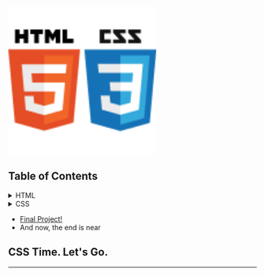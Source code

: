 <a name="README"><img src="./Images/68747470733a2f2f6d617274696e63686176657a2e6769746875622e696f2f4173736574732f4c6f676f732f68746d6c6373732e737667.svg" width="300px" height="300px"/></a>

## Table of Contents

<details>
<summary>HTML</summary>
<a href="./README.md">HTML Tutorial</a>

</details>

<details>
<summary> CSS</summary>

 **CSS Tutorial**


[CSS Introduction]()

[CSS Syntax]()

[CSS Selectors]()

[CSS How To]()

[CSS Comments]()

[CSS Colors]()

[CSS Backgrounds]()

[CSS Borders]()

[CSS Margins]()

[CSS Padding]()

[CSS Height/Width]()

[CSS Box Model]()

[CSS Outline]()

[CSS Text]()

[CSS Fonts]()

[CSS Icons]()

[CSS Links]()

[CSS Lists]()

[CSS Tables]()

[CSS Display]()

[CSS Max-width]()

[CSS Position]()

[CSS Z-index]()

[CSS Overflow]()

[CSS Float]()

[CSS Inline-block]()

[CSS Align]()

[CSS Combinators]()

[CSS Pseudo-class]()

[CSS Pseudo-element]()

[CSS Opacity]()

[CSS Navigation Bar]()

[CSS Dropdowns]()

[CSS Image Gallery]()

[CSS Image Sprites]()

[CSS Attr Selectors]()

[CSS Forms]()

[CSS Counters]()

[CSS Website Layout]()

[CSS Units]()

[CSS Specificity]()

[CSS !important]()

[CSS Math Functions]()


**CSS Advanced**

CSS Rounded Corners

CSS Border Images

CSS Backgrounds

CSS Colors

CSS Color Keywords

CSS Gradients

CSS Shadows

CSS Text Effects

CSS Web Fonts

CSS 2D Transforms

CSS 3D Transforms

CSS Transitions

CSS Animations

CSS Tooltips

CSS Style Images

CSS Image Reflection

CSS object-fit

CSS object-position

CSS Masking

CSS Buttons

CSS Pagination

CSS Multiple Columns

CSS User Interface

CSS Variables

CSS Box Sizing

CSS Media Queries

CSS MQ Examples

CSS Flexbox


**CSS Responsive**

RWD Intro

RWD Viewport

RWD Grid View

RWD Media Queries

RWD Images

RWD Videos

RWD Frameworks

RWD Templates


**CSS Grid**

Grid Intro

Grid Container

Grid Item

**CSS SASS**

SASS Tutorial

**CSS Examples**

CSS Templates

CSS Examples

CSS Editor

CSS Snippets

CSS Quiz

CSS Exercises

CSS Website

CSS Interview Prep

CSS Bootcamp

CSS Certificate

**CSS References**

CSS Reference

CSS Selectors

CSS Functions

CSS Reference Aural


CSS Web Safe Fonts

CSS Animatable

CSS Units

CSS PX-EM Converter

CSS Colors

CSS Color Values

CSS Default Values

CSS Browser Support
  
</details>

- [Final Project!](https://github.com/The-Young-Programer/HTML-CSS-Tutorial/Projects)
- And now, the end is near

## CSS Time. Let's Go.

---
